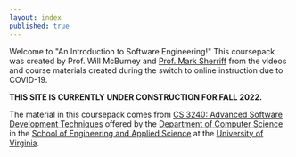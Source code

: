 ```yaml
---
layout: index
published: true
---
```


Welcome to "An Introduction to Software Engineering!"  This coursepack was created by Prof. Will McBurney and [Prof. Mark Sherriff](http://marksherriff.com) from the videos and course materials created during the switch to online instruction due to COVID-19.  

__THIS SITE IS CURRENTLY UNDER CONSTRUCTION FOR FALL 2022.__

The material in this coursepack comes from [CS 3240: Advanced Software Development Techniques](http://cs3240.cs.virginia.edu) offered by the [Department of Computer Science](https://engineering.virginia.edu/departments/computer-science) in the [School of Engineering and Applied Science](https://engineering.virginia.edu/) at the [University of Virginia](http://www.virginia.edu).